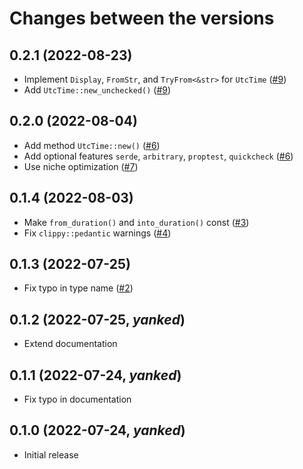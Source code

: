 # Changes between the versions

## 0.2.1 (2022-08-23)

* Implement `Display`, `FromStr`, and `TryFrom<&str>` for `UtcTime`
  ([#9](https://github.com/Kijewski/utcnow/pull/9))
* Add `UtcTime::new_unchecked()`
  ([#9](https://github.com/Kijewski/utcnow/pull/9))

## 0.2.0 (2022-08-04)

* Add method `UtcTime::new()`
  ([#6](https://github.com/Kijewski/utcnow/pull/6))
* Add optional features `serde`, `arbitrary`, `proptest`, `quickcheck`
  ([#6](https://github.com/Kijewski/utcnow/pull/6))
* Use niche optimization
  ([#7](https://github.com/Kijewski/utcnow/pull/7))

## 0.1.4 (2022-08-03)

* Make `from_duration()` and `into_duration()` const
  ([#3](https://github.com/Kijewski/utcnow/pull/3))
* Fix `clippy::pedantic` warnings
  ([#4](https://github.com/Kijewski/utcnow/pull/4))

## 0.1.3 (2022-07-25)

* Fix typo in type name
  ([#2](https://github.com/Kijewski/utcnow/pull/2))

## 0.1.2 (2022-07-25, *yanked*)

* Extend documentation

## 0.1.1 (2022-07-24, *yanked*)

* Fix typo in documentation

## 0.1.0 (2022-07-24, *yanked*)

* Initial release
